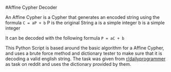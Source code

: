 #Affine Cypher Decoder

An Affine Cypher is a Cypher that generates an encoded string using the formula
```C = aP + b```
P is the original String
a is a simple integer
b is a simple integer


It can be decoded with the following formula
```P = aC + b```

This Python Script is based around the basic algorithm for a Affine Cypher, and uses a brute force method and dictionary tester to make sure that it is decoding a valid english string. The task was given from [r/dailyprogrammer](https://www.reddit.com/r/dailyprogrammer/comments/6k123x/20170629_challenge_321_intermediate_affine_cipher/) as task on reddit and uses the dictionary provided by them.